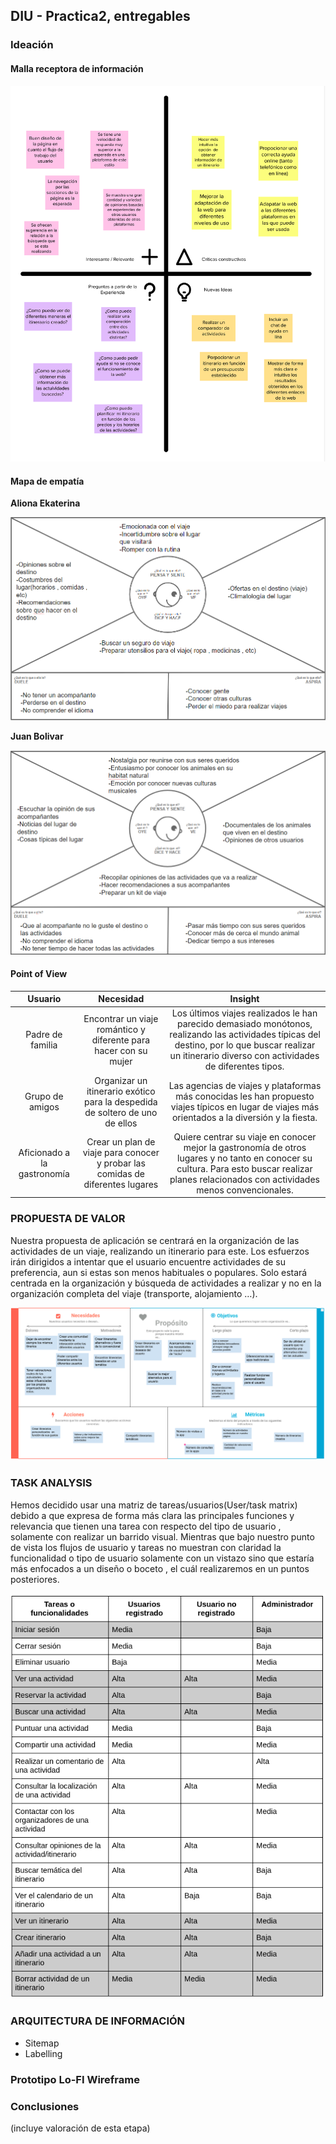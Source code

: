 ## DIU - Practica2, entregables

### Ideación 

#### Malla receptora de información 

![](./recursos/malla-receptora.png)

#### Mapa de empatía

**Aliona Ekaterina**

![](./recursos/mapa-empatia-mujer.png)

**Juan Bolivar**

![](./recursos/mapa-empatia-hombre.png)

#### Point of View 

|           Usuario           |                                    Necesidad                                   |                                                                                                  Insight                                                                                                 |
|:---------------------------:|:------------------------------------------------------------------------------:|:--------------------------------------------------------------------------------------------------------------------------------------------------------------------------------------------------------:|
|       Padre de familia      |        Encontrar un viaje romántico y diferente para hacer con su mujer        | Los últimos viajes realizados le han parecido demasiado monótonos, realizando las actividades típicas del destino, por lo que buscar realizar un itinerario diverso con actividades de diferentes tipos. |
|       Grupo de amigos       |  Organizar un itinerario exótico para la despedida de soltero de uno de ellos  |                             Las agencias de viajes y plataformas más conocidas les han propuesto viajes típicos en lugar de viajes más orientados a la diversión y la fiesta.                            |
| Aficionado a la gastronomía | Crear un plan de viaje para conocer y probar las comidas de diferentes lugares |      Quiere centrar su viaje en conocer mejor la gastronomía de otros lugares y no tanto en conocer su cultura. Para esto buscar realizar planes relacionados con actividades menos convencionales.      |

### PROPUESTA DE VALOR

Nuestra propuesta de aplicación se centrará en la organización de las actividades de un viaje, realizando un itinerario para este. Los esfuerzos irán dirigidos a intentar que el usuario encuentre actividades de su preferencia, aun si estas son menos habituales o populares. Solo estará centrada en la organización y búsqueda de actividades a realizar y no en la organización completa del viaje (transporte, alojamiento …). 

![](./recursos/propuesta-de-valor.png)

### TASK ANALYSIS

Hemos decidido usar una matriz de tareas/usuarios(User/task matrix) debido a que expresa de forma más clara las principales funciones y relevancia que tienen una tarea con respecto del tipo de usuario , solamente con realizar un barrido visual. Mientras que bajo nuestro punto de vista los flujos de usuario y tareas no muestran con claridad la funcionalidad o tipo de usuario solamente con un vistazo sino que estaría más enfocados a un diseño o boceto , el cuál realizaremos en un puntos posteriores.

![](./recursos/task-matrix.png)

### ARQUITECTURA DE INFORMACIÓN

* Sitemap 
* Labelling 


### Prototipo Lo-FI Wireframe 


### Conclusiones  
(incluye valoración de esta etapa)
